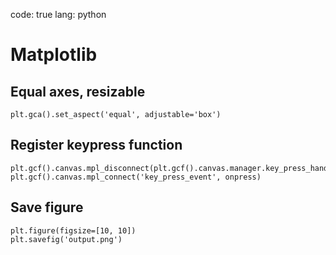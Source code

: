code: true
lang: python

# Matplotlib

## Equal axes, resizable
```
plt.gca().set_aspect('equal', adjustable='box')
```

## Register keypress function
```
plt.gcf().canvas.mpl_disconnect(plt.gcf().canvas.manager.key_press_handler_id)
plt.gcf().canvas.mpl_connect('key_press_event', onpress)
```

## Save figure
```
plt.figure(figsize=[10, 10])
plt.savefig('output.png')
```

